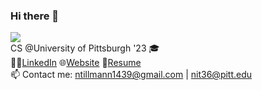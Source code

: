 ### Hi there 👋
![](https://komarev.com/ghpvc/?username=nicktill&style=for-the-badge)<br>
CS @University of Pittsburgh '23 🎓<br/>
🧑‍💼[LinkedIn](https://www.linkedin.com/in/nicholas-tillmann-4647b7187/) 🌐[Website](https://nicktill.github.io) 📄[Resume](https://nicktill.github.io/resume.pdf)<br/>
📫 Contact me: ntillmann1439@gmail.com | nit36@pitt.edu <br>

<!--
**NickTill/NickTill** is a ✨ _special_ ✨ repository because its `README.md` (this file) appears on your GitHub profile.
Here are some ideas to get you started:

 🔭 I’m currently working on ...
- 🌱 I’m currently learning ...
- 👯 I’m looking to collaborate on ...
- 🤔 I’m looking for help with ...
- 💬 Ask me about ...
📫 How to reach me: 
- 😄 Pronouns: ...
- ⚡ Fun fact: ...
-->
